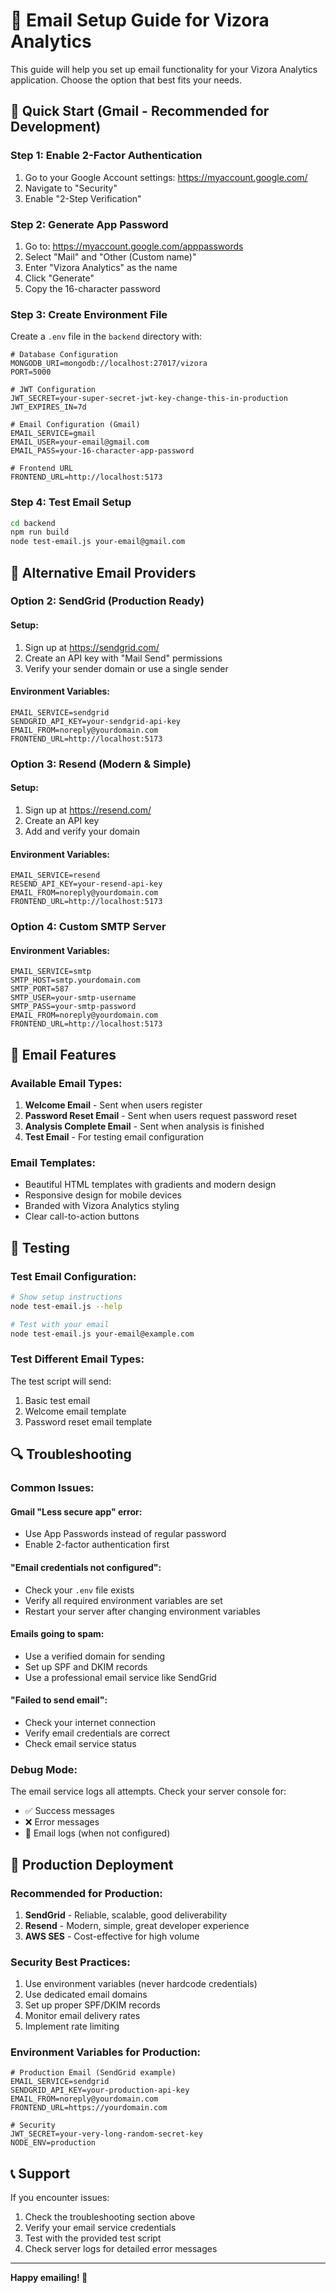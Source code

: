 # 📧 Email Setup Guide for Vizora Analytics

This guide will help you set up email functionality for your Vizora Analytics application. Choose the option that best fits your needs.

## 🚀 Quick Start (Gmail - Recommended for Development)

### Step 1: Enable 2-Factor Authentication
1. Go to your Google Account settings: https://myaccount.google.com/
2. Navigate to "Security"
3. Enable "2-Step Verification"

### Step 2: Generate App Password
1. Go to: https://myaccount.google.com/apppasswords
2. Select "Mail" and "Other (Custom name)"
3. Enter "Vizora Analytics" as the name
4. Click "Generate"
5. Copy the 16-character password

### Step 3: Create Environment File
Create a `.env` file in the `backend` directory with:

```env
# Database Configuration
MONGODB_URI=mongodb://localhost:27017/vizora
PORT=5000

# JWT Configuration
JWT_SECRET=your-super-secret-jwt-key-change-this-in-production
JWT_EXPIRES_IN=7d

# Email Configuration (Gmail)
EMAIL_SERVICE=gmail
EMAIL_USER=your-email@gmail.com
EMAIL_PASS=your-16-character-app-password

# Frontend URL
FRONTEND_URL=http://localhost:5173
```

### Step 4: Test Email Setup
```bash
cd backend
npm run build
node test-email.js your-email@gmail.com
```

## 🔧 Alternative Email Providers

### Option 2: SendGrid (Production Ready)

#### Setup:
1. Sign up at https://sendgrid.com/
2. Create an API key with "Mail Send" permissions
3. Verify your sender domain or use a single sender

#### Environment Variables:
```env
EMAIL_SERVICE=sendgrid
SENDGRID_API_KEY=your-sendgrid-api-key
EMAIL_FROM=noreply@yourdomain.com
FRONTEND_URL=http://localhost:5173
```

### Option 3: Resend (Modern & Simple)

#### Setup:
1. Sign up at https://resend.com/
2. Create an API key
3. Add and verify your domain

#### Environment Variables:
```env
EMAIL_SERVICE=resend
RESEND_API_KEY=your-resend-api-key
EMAIL_FROM=noreply@yourdomain.com
FRONTEND_URL=http://localhost:5173
```

### Option 4: Custom SMTP Server

#### Environment Variables:
```env
EMAIL_SERVICE=smtp
SMTP_HOST=smtp.yourdomain.com
SMTP_PORT=587
SMTP_USER=your-smtp-username
SMTP_PASS=your-smtp-password
EMAIL_FROM=noreply@yourdomain.com
FRONTEND_URL=http://localhost:5173
```

## 📧 Email Features

### Available Email Types:
1. **Welcome Email** - Sent when users register
2. **Password Reset Email** - Sent when users request password reset
3. **Analysis Complete Email** - Sent when analysis is finished
4. **Test Email** - For testing email configuration

### Email Templates:
- Beautiful HTML templates with gradients and modern design
- Responsive design for mobile devices
- Branded with Vizora Analytics styling
- Clear call-to-action buttons

## 🧪 Testing

### Test Email Configuration:
```bash
# Show setup instructions
node test-email.js --help

# Test with your email
node test-email.js your-email@example.com
```

### Test Different Email Types:
The test script will send:
1. Basic test email
2. Welcome email template
3. Password reset email template

## 🔍 Troubleshooting

### Common Issues:

#### Gmail "Less secure app" error:
- Use App Passwords instead of regular password
- Enable 2-factor authentication first

#### "Email credentials not configured":
- Check your `.env` file exists
- Verify all required environment variables are set
- Restart your server after changing environment variables

#### Emails going to spam:
- Use a verified domain for sending
- Set up SPF and DKIM records
- Use a professional email service like SendGrid

#### "Failed to send email":
- Check your internet connection
- Verify email credentials are correct
- Check email service status

### Debug Mode:
The email service logs all attempts. Check your server console for:
- ✅ Success messages
- ❌ Error messages
- 📧 Email logs (when not configured)

## 🚀 Production Deployment

### Recommended for Production:
1. **SendGrid** - Reliable, scalable, good deliverability
2. **Resend** - Modern, simple, great developer experience
3. **AWS SES** - Cost-effective for high volume

### Security Best Practices:
1. Use environment variables (never hardcode credentials)
2. Use dedicated email domains
3. Set up proper SPF/DKIM records
4. Monitor email delivery rates
5. Implement rate limiting

### Environment Variables for Production:
```env
# Production Email (SendGrid example)
EMAIL_SERVICE=sendgrid
SENDGRID_API_KEY=your-production-api-key
EMAIL_FROM=noreply@yourdomain.com
FRONTEND_URL=https://yourdomain.com

# Security
JWT_SECRET=your-very-long-random-secret-key
NODE_ENV=production
```

## 📞 Support

If you encounter issues:
1. Check the troubleshooting section above
2. Verify your email service credentials
3. Test with the provided test script
4. Check server logs for detailed error messages

---

**Happy emailing! 🎉** 